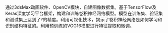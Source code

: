 通过3dsMax动画软件、OpenCV模块，自建图像数据集。基于TensorFlow及Keras深度学习平台框架，构建和训练卷积神经网络模型。模型在训练集、验证集和测试集上达到了?的精度。利用可视化技术，揭示了卷积神经网络是如何学习和识别结构特征的。利用预训练的VGG16模型进行特征提取和微调。
